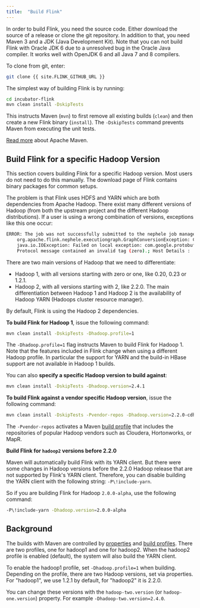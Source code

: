 ```yaml
---
title:  "Build Flink"
---
```


In order to build Flink, you need the source code. Either download the source of a release or clone the git repository. In addition to that, you need Maven 3 and a JDK (Java Development Kit). Note that you can not build Flink with Oracle JDK 6 due to a unresolved bug in the Oracle Java compiler. It works well with OpenJDK 6 and all Java 7 and 8 compilers.

To clone from git, enter:

~~~bash
git clone {{ site.FLINK_GITHUB_URL }}
~~~

The simplest way of building Flink is by running:

~~~bash
cd incubator-flink
mvn clean install -DskipTests
~~~

This instructs Maven (`mvn`) to first remove all existing builds (`clean`) and then create a new Flink binary (`install`). The `-DskipTests` command prevents Maven from executing the unit tests. 

[Read more](http://maven.apache.org/) about Apache Maven.



## Build Flink for a specific Hadoop Version

This section covers building Flink for a specific Hadoop version. Most users do not need to do this manually. The download page of Flink contains binary packages for common setups.

The problem is that Flink uses HDFS and YARN which are both dependencies from Apache Hadoop. There exist many different versions of Hadoop (from both the upstream project and the different Hadoop distributions). If a user is using a wrong combination of versions, exceptions like this one occur:

~~~bash
ERROR: The job was not successfully submitted to the nephele job manager:
    org.apache.flink.nephele.executiongraph.GraphConversionException: Cannot compute input splits for TSV:
    java.io.IOException: Failed on local exception: com.google.protobuf.InvalidProtocolBufferException:
    Protocol message contained an invalid tag (zero).; Host Details :
~~~

There are two main versions of Hadoop that we need to differentiate:
- Hadoop 1, with all versions starting with zero or one, like 0.20, 0.23 or 1.2.1.
- Hadoop 2, with all versions starting with 2, like 2.2.0.
The main differentiation between Hadoop 1 and Hadoop 2 is the availability of Hadoop YARN (Hadoops cluster resource manager).

By default, Flink is using the Hadoop 2 dependencies.

**To build Flink for Hadoop 1**, issue the following command:

~~~bash
mvn clean install -DskipTests -Dhadoop.profile=1
~~~

The `-Dhadoop.profile=1` flag instructs Maven to build Flink for Hadoop 1. Note that the features included in Flink change when using a different Hadoop profile. In particular the support for YARN and the build-in HBase support are not available in Hadoop 1 builds.


You can also **specify a specific Hadoop version to build against**:

~~~bash
mvn clean install -DskipTests -Dhadoop.version=2.4.1
~~~


**To build Flink against a vendor specific Hadoop version**, issue the following command:

~~~bash
mvn clean install -DskipTests -Pvendor-repos -Dhadoop.version=2.2.0-cdh5.0.0-beta-2
~~~

The `-Pvendor-repos` activates a Maven [build profile](http://maven.apache.org/guides/introduction/introduction-to-profiles.html) that includes the repositories of popular Hadoop vendors such as Cloudera, Hortonworks, or MapR.

**Build Flink for `hadoop2` versions before 2.2.0**

Maven will automatically build Flink with its YARN client. But there were some changes in Hadoop versions before the 2.2.0 Hadoop release that are not supported by Flink's YARN client. Therefore, you can disable building the YARN client with the following string: `-P\!include-yarn`. 

So if you are building Flink for Hadoop `2.0.0-alpha`, use the following command:

~~~bash
-P\!include-yarn -Dhadoop.version=2.0.0-alpha
~~~

## Background

The builds with Maven are controlled by [properties](http://maven.apache.org/pom.html#Properties) and <a href="http://maven.apache.org/guides/introduction/introduction-to-profiles.html">build profiles</a>.
There are two profiles, one for hadoop1 and one for hadoop2. When the hadoop2 profile is enabled (default), the system will also build the YARN client.

To enable the hadoop1 profile, set `-Dhadoop.profile=1` when building.
Depending on the profile, there are two Hadoop versions, set via properties. For "hadoop1", we use 1.2.1 by default, for "hadoop2" it is 2.2.0.

You can change these versions with the `hadoop-two.version` (or `hadoop-one.version`) property. For example `-Dhadoop-two.version=2.4.0`.

